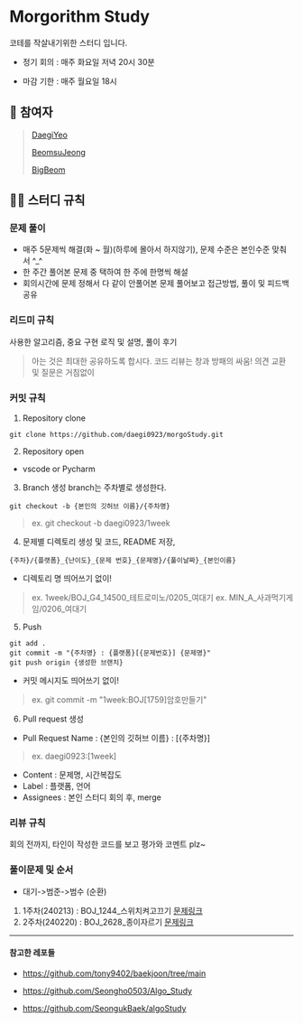 # Morgorithm Study
코테를 작살내기위한 스터디 입니다.

- 정기 회의 : 매주 화요일 저녁 20시 30분

- 마감 기한 : 매주 월요일 18시


## 👥 참여자
> [DaegiYeo](https://github.com/daegi0923)
> 
> [BeomsuJeong](https://github.com/jbs0708)
> 
> [BigBeom](https://github.com/BigBeom)

## 💁‍♂️ 스터디 규칙
### 문제 풀이
- 매주 5문제씩 해결(화 ~ 월)(하루에 몰아서 하지않기), 문제 수준은 본인수준 맞춰서 ^_^
- 한 주간 풀어본 문제 중 택하여 한 주에 한명씩 해설
- 회의시간에 문제 정해서 다 같이 안풀어본 문제 풀어보고 접근방법, 풀이 및 피드백 공유


### 리드미 규칙
사용한 알고리즘, 중요 구현 로직 및 설명, 풀이 후기

> 아는 것은 최대한 공유하도록 합시다.
> 코드 리뷰는 창과 방패의 싸움!
> 의견 교환 및 질문은 거침없이

### 커밋 규칙
1. Repository clone
```
git clone https://github.com/daegi0923/morgoStudy.git
```
2. Repository open
- vscode or Pycharm
3. Branch 생성
branch는 주차별로 생성한다.
```
git checkout -b {본인의 깃허브 이름}/{주차명}
```
> ex. git checkout -b daegi0923/1week

4. 문제별 디렉토리 생성 및 코드, README 저장, 
```
{주차}/{플랫폼}_{난이도}_{문제 번호}_{문제명}/{풀이날짜}_{본인이름}
```
- 디렉토리 명 띄어쓰기 없이!
> ex. 1week/BOJ_G4_14500_테트로미노/0205_여대기
> ex. MIN_A_사과먹기게임/0206_여대기
5. Push
```
git add .
git commit -m "{주차명} : {플랫폼}[{문제번호}] {문제명}"
git push origin {생성한 브랜치}
```
- 커밋 메시지도 띄어쓰기 없이!
> ex. git commit -m "1week:BOJ[1759]암호만들기"

6. Pull request 생성
- Pull Request Name : {본인의 깃허브 이름} : [{주차명}]
> ex. daegi0923:[1week]

- Content : 문제명, 시간복잡도
- Label : 플랫폼, 언어
- Assignees : 본인
스터디 회의 후, merge
### 리뷰 규칙
회의 전까지, 타인이 작성한 코드를 보고 평가와 코멘트 plz~

### 풀이문제 및 순서
- 대기->범준->범수 (순환)
1. 1주차(240213) : BOJ_1244_스위치켜고끄기 [문제링크](https://www.acmicpc.net/problem/1244)
2. 2주차(240220) : BOJ_2628_종이자르기 [문제링크](https://www.acmicpc.net/problem/2628)

---
#### 참고한 레포들
- https://github.com/tony9402/baekjoon/tree/main

- https://github.com/Seongho0503/Algo_Study

- https://github.com/SeongukBaek/algoStudy
